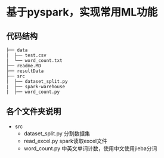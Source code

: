 # 基于pyspark，实现常用ML功能
## 代码结构

```buildoutcfg
├── data
|  ├── test.csv
|  └── word_count.txt
├── readme.MD
├── resultData
├── src
|  ├── dataset_split.py
|  ├── spark-warehouse
|  ├── word_count.py
```
## 各个文件夹说明
- src
    - dataset_split.py 分割数据集
    - read_excel.py spark读取excel文件
    - word_count.py 中英文单词计数，使用中文使用jieba分词
    
